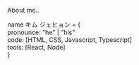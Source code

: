About me..

name キム ジェヒョン = {<br>
  pronounce: "he" | "his"<br>
  code: [HTML, CSS, Javascript, Typescript]<br>
  tools: [React, Node]<br>
}

